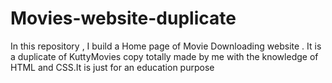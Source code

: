 # Movies-website-duplicate
In this repository , I build a Home page of Movie Downloading website . It is a duplicate of KuttyMovies copy totally made by me with the knowledge of HTML and CSS.It is just for an education purpose
